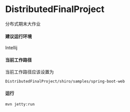 # DistributedFinalProject
分布式期末大作业

#### 建议运行环境
Intellij

#### 当前工作路径
 当前工作路径应该设置为

```
DistributedFinalProject/shiro/samples/spring-boot-web
```
#### 运行
```
mvn jetty:run
```